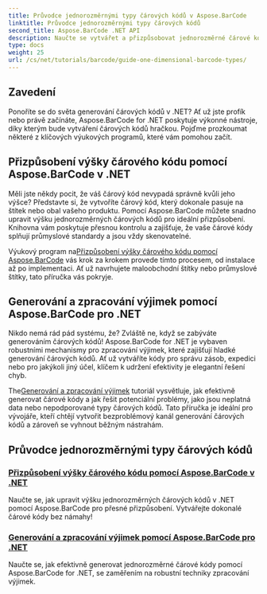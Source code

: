 ```yaml
---
title: Průvodce jednorozměrnými typy čárových kódů v Aspose.BarCode
linktitle: Průvodce jednorozměrnými typy čárových kódů
second_title: Aspose.BarCode .NET API
description: Naučte se vytvářet a přizpůsobovat jednorozměrné čárové kódy v .NET pomocí Aspose.BarCode, s robustními technikami zpracování výjimek.
type: docs
weight: 25
url: /cs/net/tutorials/barcode/guide-one-dimensional-barcode-types/
---
```

## Zavedení

Ponoříte se do světa generování čárových kódů v .NET? Ať už jste profík nebo právě začínáte, Aspose.BarCode for .NET poskytuje výkonné nástroje, díky kterým bude vytváření čárových kódů hračkou. Pojďme prozkoumat některé z klíčových výukových programů, které vám pomohou začít.

## Přizpůsobení výšky čárového kódu pomocí Aspose.BarCode v .NET  

Měli jste někdy pocit, že váš čárový kód nevypadá správně kvůli jeho výšce? Představte si, že vytvoříte čárový kód, který dokonale pasuje na štítek nebo obal vašeho produktu. Pomocí Aspose.BarCode můžete snadno upravit výšku jednorozměrných čárových kódů pro ideální přizpůsobení. Knihovna vám poskytuje přesnou kontrolu a zajišťuje, že vaše čárové kódy splňují průmyslové standardy a jsou vždy skenovatelné.  

 Výukový program na[Přizpůsobení výšky čárového kódu pomocí Aspose.BarCode](./customizing-barcode-height/) vás krok za krokem provede tímto procesem, od instalace až po implementaci. Ať už navrhujete maloobchodní štítky nebo průmyslové štítky, tato příručka vás pokryje.  

## Generování a zpracování výjimek pomocí Aspose.BarCode pro .NET  

Nikdo nemá rád pád systému, že? Zvláště ne, když se zabýváte generováním čárových kódů! Aspose.BarCode for .NET je vybaven robustními mechanismy pro zpracování výjimek, které zajišťují hladké generování čárových kódů. Ať už vytváříte kódy pro správu zásob, expedici nebo pro jakýkoli jiný účel, klíčem k udržení efektivity je elegantní řešení chyb.  

 The[Generování a zpracování výjimek](./generation-and-exception-handling/) tutoriál vysvětluje, jak efektivně generovat čárové kódy a jak řešit potenciální problémy, jako jsou neplatná data nebo nepodporované typy čárových kódů. Tato příručka je ideální pro vývojáře, kteří chtějí vytvořit bezproblémový kanál generování čárových kódů a zároveň se vyhnout běžným nástrahám.  

## Průvodce jednorozměrnými typy čárových kódů
### [Přizpůsobení výšky čárového kódu pomocí Aspose.BarCode v .NET](./customizing-barcode-height/)
Naučte se, jak upravit výšku jednorozměrných čárových kódů v .NET pomocí Aspose.BarCode pro přesné přizpůsobení. Vytvářejte dokonalé čárové kódy bez námahy!
### [Generování a zpracování výjimek pomocí Aspose.BarCode pro .NET](./generation-and-exception-handling/)
Naučte se, jak efektivně generovat jednorozměrné čárové kódy pomocí Aspose.BarCode for .NET, se zaměřením na robustní techniky zpracování výjimek.